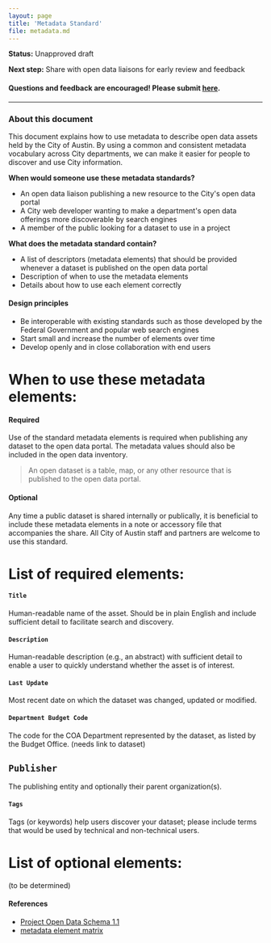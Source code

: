 ```yaml
---
layout: page
title: 'Metadata Standard'
file: metadata.md
---
```


**Status:** Unapproved draft  

**Next step:** Share with open data liaisons for early review and feedback  

#### Questions and feedback are encouraged! Please submit [here](https://github.com/cityofaustin/open-data-docs/milestones/Metadata%20Standard%20v1.0).

***

### About this document

This document explains how to use metadata to describe open data assets held by the City of Austin. By using a common and consistent metadata vocabulary across City departments, we can make it easier for people to discover and use City information. 

**When would someone use these metadata standards?**

* An open data liaison publishing a new resource to the City's open data portal
* A City web developer wanting to make a department's open data offerings more discoverable by search engines
* A member of the public looking for a dataset to use in a project

**What does the metadata standard contain?**

* A list of descriptors (metadata elements) that should be provided whenever a dataset is published on the open data portal
* Description of when to use the metadata elements
* Details about how to use each element correctly

#### Design principles

* Be interoperable with existing standards such as those developed by the Federal Government and popular web search engines
* Start small and increase the number of elements over time
* Develop openly and in close collaboration with end users

# When to use these metadata elements:

#### Required
Use of the standard metadata elements is required when publishing any dataset to the open data portal. The metadata values should also be included in the open data inventory. 
> An open dataset is a table, map, or any other resource that is published to the open data portal.

#### Optional
Any time a public dataset is shared internally or publically, it is beneficial to include these metadata elements in a note or accessory file that accompanies the share. All City of Austin staff and partners are welcome to use this standard. 

# List of required elements:

#### `Title`
Human-readable name of the asset. Should be in plain English and include sufficient detail to facilitate search and discovery.

#### `Description` 
Human-readable description (e.g., an abstract) with sufficient detail to enable a user to quickly understand whether the asset is of interest.

#### `Last Update`
Most recent date on which the dataset was changed, updated or modified.

#### `Department Budget Code`
The code for the COA Department represented by the dataset, as listed by the Budget Office. (needs link to dataset)

## `Publisher`
The publishing entity and optionally their parent organization(s).

#### `Tags`
Tags (or keywords) help users discover your dataset; please include terms that would be used by technical and non-technical users.

# List of optional elements: 

(to be determined)


#### References
- [Project Open Data Schema 1.1](https://project-open-data.cio.gov/v1.1/schema/)
- [metadata element matrix](https://docs.google.com/spreadsheets/d/1aKp0ygULe6u6Dbrtj3ZOXn4rN3SV5hv-K5Ho4vlT3EE/edit?usp=sharing)
